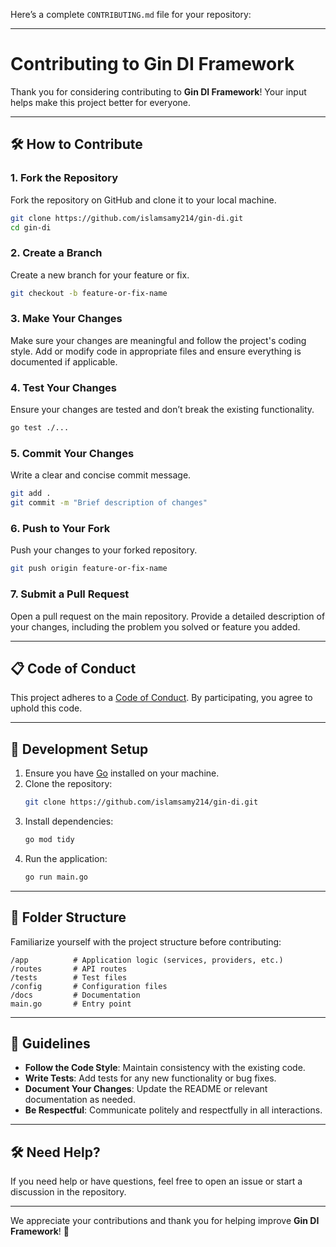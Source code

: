 Here’s a complete `CONTRIBUTING.md` file for your repository:

---

# Contributing to Gin DI Framework

Thank you for considering contributing to **Gin DI Framework**! Your input helps make this project better for everyone.

---

## 🛠️ How to Contribute

### 1. Fork the Repository
Fork the repository on GitHub and clone it to your local machine.

```bash
git clone https://github.com/islamsamy214/gin-di.git
cd gin-di
```

### 2. Create a Branch
Create a new branch for your feature or fix.

```bash
git checkout -b feature-or-fix-name
```

### 3. Make Your Changes
Make sure your changes are meaningful and follow the project's coding style. Add or modify code in appropriate files and ensure everything is documented if applicable.

### 4. Test Your Changes
Ensure your changes are tested and don’t break the existing functionality.

```bash
go test ./...
```

### 5. Commit Your Changes
Write a clear and concise commit message.

```bash
git add .
git commit -m "Brief description of changes"
```

### 6. Push to Your Fork
Push your changes to your forked repository.

```bash
git push origin feature-or-fix-name
```

### 7. Submit a Pull Request
Open a pull request on the main repository. Provide a detailed description of your changes, including the problem you solved or feature you added.

---

## 📋 Code of Conduct

This project adheres to a [Code of Conduct](CODE_OF_CONDUCT.md). By participating, you agree to uphold this code.

---

## 🧪 Development Setup

1. Ensure you have [Go](https://go.dev/) installed on your machine.  
2. Clone the repository:
   ```bash
   git clone https://github.com/islamsamy214/gin-di.git
   ```
3. Install dependencies:
   ```bash
   go mod tidy
   ```
4. Run the application:
   ```bash
   go run main.go
   ```

---

## 📂 Folder Structure

Familiarize yourself with the project structure before contributing:
```plaintext
/app          # Application logic (services, providers, etc.)
/routes       # API routes
/tests        # Test files
/config       # Configuration files
/docs         # Documentation
main.go       # Entry point
```

---

## 📝 Guidelines

- **Follow the Code Style**: Maintain consistency with the existing code.
- **Write Tests**: Add tests for any new functionality or bug fixes.
- **Document Your Changes**: Update the README or relevant documentation as needed.
- **Be Respectful**: Communicate politely and respectfully in all interactions.

---

## 🛠️ Need Help?

If you need help or have questions, feel free to open an issue or start a discussion in the repository.

---

We appreciate your contributions and thank you for helping improve **Gin DI Framework**! 🎉
